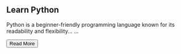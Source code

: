 <div class="topic-box">
  <h2>Learn Python</h2>
  <p id="summary">
    Python is a beginner-friendly programming language known for its readability and flexibility...
    <span id="dots">...</span>
    <span id="more" style="display: none;">
      It is used in web development, data science, automation, AI, and more. You can start with basic syntax, variables, loops, then move to frameworks like Flask or Django.
    </span>
  </p>
  <button onclick="toggleReadMore()" id="readBtn">Read More</button>
</div>

<script>
  function toggleReadMore() {
    const dots = document.getElementById("dots");
    const moreText = document.getElementById("more");
    const btnText = document.getElementById("readBtn");

    if (dots.style.display === "none") {
      dots.style.display = "inline";
      moreText.style.display = "none";
      btnText.innerText = "Read More";
    } else {
      dots.style.display = "none";
      moreText.style.display = "inline";
      btnText.innerText = "Read Less";
    }
  }
</script>

